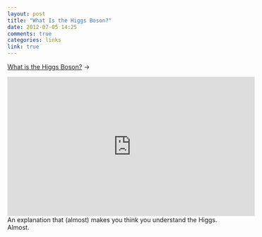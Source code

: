 ```yaml
---
layout: post
title: "What Is the Higgs Boson?"
date: 2012-07-05 14:25
comments: true
categories: links
link: true
---
```

[What is the Higgs Boson?](http://youtu.be/QG8g5JW64BA "What is the Higgs Boson") &rarr;  
<iframe width="560" height="315" src="http://www.youtube.com/embed/QG8g5JW64BA" frameborder="0" allowfullscreen></iframe>  
An explanation that (almost) makes you think you understand the Higgs. Almost. 